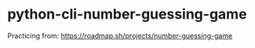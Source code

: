 # python-cli-number-guessing-game

Practicing from: https://roadmap.sh/projects/number-guessing-game
